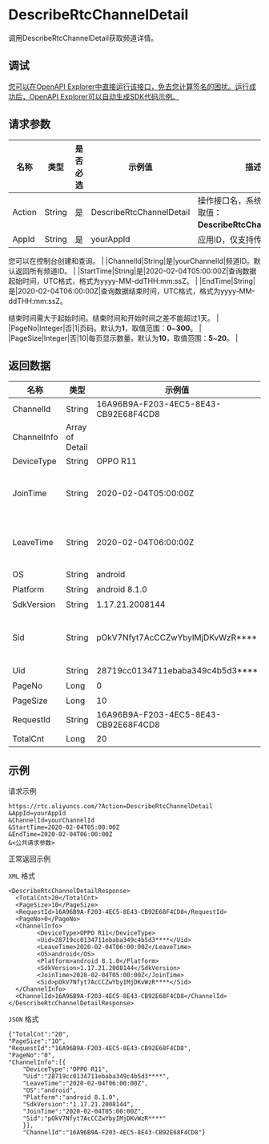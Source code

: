 # DescribeRtcChannelDetail

调用DescribeRtcChannelDetail获取频道详情。

## 调试

[您可以在OpenAPI Explorer中直接运行该接口，免去您计算签名的困扰。运行成功后，OpenAPI Explorer可以自动生成SDK代码示例。](https://api.aliyun.com/#product=rtc&api=DescribeRtcChannelDetail&type=RPC&version=2018-01-11)

## 请求参数

|名称|类型|是否必选|示例值|描述|
|--|--|----|---|--|
|Action|String|是|DescribeRtcChannelDetail|操作接口名，系统规定参数，取值：**DescribeRtcChannelDetail**。 |
|AppId|String|是|yourAppId|应用ID，仅支持传单个ID。

 您可以在控制台创建和查询。 |
|ChannelId|String|是|yourChannelId|频道ID。默认返回所有频道ID。 |
|StartTime|String|是|2020-02-04T05:00:00Z|查询数据起始时间，UTC格式，格式为yyyy-MM-ddTHH:mm:ssZ。 |
|EndTime|String|是|2020-02-04T06:00:00Z|查询数据结束时间，UTC格式，格式为yyyy-MM-ddTHH:mm:ssZ。

 结束时间需大于起始时间。结束时间和开始时间之差不能超过1天。 |
|PageNo|Integer|否|1|页码。默认为**1**，取值范围：**0**~**300**。 |
|PageSize|Integer|否|10|每页显示数量。默认为**10**，取值范围：**5**~**20**。 |

## 返回数据

|名称|类型|示例值|描述|
|--|--|---|--|
|ChannelId|String|16A96B9A-F203-4EC5-8E43-CB92E68F4CD8|频道ID。 |
|ChannelInfo|Array of Detail| |频道信息。 |
|DeviceType|String|OPPO R11|设备类型。 |
|JoinTime|String|2020-02-04T05:00:00Z|用户入会时间，UTC格式，格式为yyyy-MM-ddTHH:mm:ssZ。 |
|LeaveTime|String|2020-02-04T06:00:00Z|用户离会时间，UTC格式，格式为yyyy-MM-ddTHH:mm:ssZ。 |
|OS|String|android|操作系统。 |
|Platform|String|android 8.1.0|平台信息。 |
|SdkVersion|String|1.17.21.2008144|SDK版本。 |
|Sid|String|pOkV7Nfyt7AcCCZwYbyIMjDKvWzR\*\*\*\*|Session ID，用户每一次入会会产生一个全局唯一的Session ID。 |
|Uid|String|28719cc0134711ebaba349c4b5d3\*\*\*\*|参会者ID。 |
|PageNo|Long|0|页码。 |
|PageSize|Long|10|每页显示数量。 |
|RequestId|String|16A96B9A-F203-4EC5-8E43-CB92E68F4CD8|请求ID。 |
|TotalCnt|Long|20|总页数。 |

## 示例

请求示例

```
https://rtc.aliyuncs.com/?Action=DescribeRtcChannelDetail
&AppId=yourAppId
&ChannelId=yourChannelId
&StartTime=2020-02-04T05:00:00Z
&EndTime=2020-02-04T06:00:00Z
&<公共请求参数>
```

正常返回示例

`XML` 格式

```
<DescribeRtcChannelDetailResponse>
  <TotalCnt>20</TotalCnt>
  <PageSize>10</PageSize>
  <RequestId>16A96B9A-F203-4EC5-8E43-CB92E68F4CD8</RequestId>
  <PageNo>0</PageNo>
  <ChannelInfo>
        <DeviceType>OPPO R11</DeviceType>
        <Uid>28719cc0134711ebaba349c4b5d3****</Uid>
        <LeaveTime>2020-02-04T06:00:00Z</LeaveTime>
        <OS>android</OS>
        <Platform>android 8.1.0</Platform>
        <SdkVersion>1.17.21.2008144</SdkVersion>
        <JoinTime>2020-02-04T05:00:00Z</JoinTime>
        <Sid>pOkV7Nfyt7AcCCZwYbyIMjDKvWzR****</Sid>
  </ChannelInfo>
  <ChannelId>16A96B9A-F203-4EC5-8E43-CB92E68F4CD8</ChannelId>
</DescribeRtcChannelDetailResponse>
```

`JSON` 格式

```
{"TotalCnt":"20",
"PageSize":"10",
"RequestId":"16A96B9A-F203-4EC5-8E43-CB92E68F4CD8",
"PageNo":"0",
"ChannelInfo":[{
    "DeviceType":"OPPO R11",
    "Uid":"28719cc0134711ebaba349c4b5d3****",
    "LeaveTime":"2020-02-04T06:00:00Z",
    "OS":"android",
    "Platform":"android 8.1.0",
    "SdkVersion":"1.17.21.2008144",
    "JoinTime":"2020-02-04T05:00:00Z",
    "Sid":"pOkV7Nfyt7AcCCZwYbyIMjDKvWzR****"
    }],
    "ChannelId":"16A96B9A-F203-4EC5-8E43-CB92E68F4CD8"}
```

